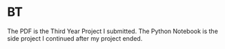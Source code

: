# BT
The PDF is the Third Year Project I submitted. The Python Notebook is the side project I continued after my project ended.
